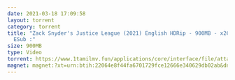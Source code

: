 ```yaml
---
date: 2021-03-18 17:09:58
layout: torrent
category: torrent
title: "Zack Snyder's Justice League (2021) English HDRip - 900MB - x264 - MP3 -
  ESub :"
size: 900MB
type: Video
torrent: https://www.1tamilmv.fun/applications/core/interface/file/attachment.php?id=74280
magnet: magnet:?xt=urn:btih:22064e8f44fa6701729fce12666e340629db02ab&dn=www.1TamilMV.fun%20-%20Zack%20Snyder%27s%20Justice%20League%20(2021)%20HDRip%20-%20900MB%20-%20x264%20-%20MP3%20-%20ESub.mkv&tr=udp%3a%2f%2fp4p.arenabg.com%3a1337%2fannounce&tr=http%3a%2f%2fpow7.com%3a80%2fannounce&tr=udp%3a%2f%2ftracker.tiny-vps.com%3a6969%2fannounce&tr=http%3a%2f%2ftracker2.itzmx.com%3a6961%2fannounce&tr=udp%3a%2f%2f151.80.120.114%3a2710%2fannounce&tr=udp%3a%2f%2f9.rarbg.com%3a2790%2fannounce&tr=udp%3a%2f%2f9.rarbg.to%3a2740%2fannounce&tr=udp%3a%2f%2fopen.stealth.si%3a80%2fannounce&tr=udp%3a%2f%2ftracker.leechers-paradise.org%3a6969%2fannounce&tr=udp%3a%2f%2ftracker.opentrackr.org%3a1337%2fannounce&tr=http%3a%2f%2ft.nyaatracker.com%3a80%2fannounce
---
```

